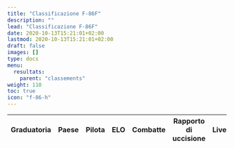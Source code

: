 ```yaml
---
title: "Classificazione F-86F"
description: ""
lead: "Classificazione F-86F"
date: 2020-10-13T15:21:01+02:00
lastmod: 2020-10-13T15:21:01+02:00
draft: false
images: []
type: docs
menu:
  resultats:
    parent: "classements"
weight: 110
toc: true
icon: "f-86-h"
---
```


<!-- Flag icons -->
<link href="https://cdnjs.cloudflare.com/ajax/libs/flag-icon-css/6.6.6/css/flag-icons.min.css" rel="stylesheet">

<div class="table-responsive">
<table
  id="table"
  data-toggle="table"
  data-search="true"
  data-data-type="text"
  data-pagination="true"
  data-page-size="25"
  data-response-handler="responseHandler"
  data-url="/data/en/elodf_1v1_classement_F86F_elo.json">
  <thead>
    <tr>
      <th data-field="Classement" data-sortable="true">Graduatoria</th>
      <th data-field="Country" data-sortable="true">Paese</th>
      <th data-field="Player">Pilota</th>
      <th data-field="ELO" data-sortable="true">ELO</th>
      <th data-field="Combats" data-sortable="true">Combatte</th>
      <th data-field="Kill ratio" data-sortable="true">Rapporto di uccisione</th>
      <th data-field="LVL" data-sortable="true">Livello</th>
    </tr>
  </thead>
</table>
</div>

<script>
  function responseHandler(res) {
    return JSON.parse(res)
  }
</script>
<link rel="stylesheet" href="https://unpkg.com/bootstrap-table@1.20.1/dist/bootstrap-table.min.css">
<script src="https://cdn.jsdelivr.net/npm/jquery/dist/jquery.min.js"></script>
<script src="https://unpkg.com/bootstrap-table@1.20.1/dist/bootstrap-table.min.js"></script>
